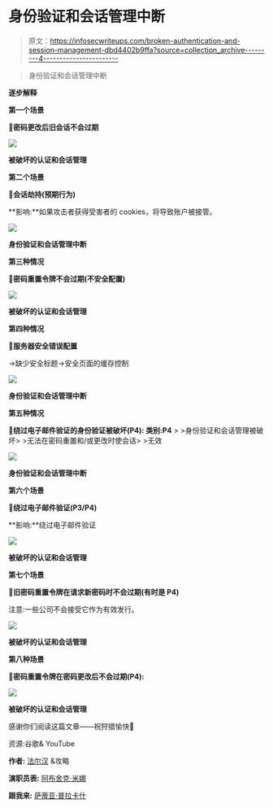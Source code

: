 # 身份验证和会话管理中断

> 原文：<https://infosecwriteups.com/broken-authentication-and-session-management-dbd4402b9ffa?source=collection_archive---------4----------------------->

> 身份验证和会话管理中断

**逐步解释**

**第一个场景**

**📌密码更改后旧会话不会过期**

![](img/0dfb5927437542c62efd5f81ec308976.png)

**被破坏的认证和会话管理**

**第二个场景**

**📌会话劫持(预期行为)**

**影响:**如果攻击者获得受害者的 cookies，将导致账户被接管。

![](img/e759e951a7ec7ac19ad219edc91ffb28.png)

**身份验证和会话管理中断**

**第三种情况**

**📌密码重置令牌不会过期(不安全配置)**

![](img/7714d2e7a70f963c6c2fb61ff5d0782b.png)

**被破坏的认证和会话管理**

**第四种情况**

**📌服务器安全错误配置**

->缺少安全标题->安全页面的缓存控制

![](img/843f4beda6d6da46d13e4577db1a96ea.png)

**身份验证和会话管理中断**

**第五种情况**

**📌绕过电子邮件验证的身份验证被破坏(P4):
类别:P4** > >身份验证和会话管理被破坏> >无法在密码重置和/或更改时使会话> >无效

![](img/36501d271db1d27e0449393170bbc0f1.png)

**身份验证和会话管理中断**

**第六个场景**

**📌绕过电子邮件验证(P3/P4)**

**影响:**绕过电子邮件验证

![](img/9083b912ec379df1e53d6eeb54157022.png)

**被破坏的认证和会话管理**

**第七个场景**

**📌旧密码重置令牌在请求新密码时不会过期(有时是 P4)**

注意:一些公司不会接受它作为有效发行。

![](img/8eab1161d0e2d4126b31e04a8b115762.png)

**被破坏的认证和会话管理**

**第八种场景**

**📌密码重置令牌在密码更改后不会过期(P4):**

![](img/deeb357e73854076c7e2e1676c46d013.png)

**被破坏的认证和会话管理**

感谢你们阅读这篇文章——祝狩猎愉快🐞

资源:谷歌& YouTube

**作者:** [法尔汉](https://mobile.twitter.com/FaniMalikHack) &攻略

**演职员表:** [阿布舍克·米娜](https://mobile.twitter.com/Aacle_)

**跟我来:** [萨蒂亚·普拉卡什](https://mobile.twitter.com/0xKayala)